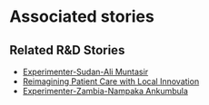 # Associated stories

<!-- !!DO NOT REMOVE!! start autogenerated hyperlinks -->
## Related R&D Stories
- [Experimenter-Sudan-Ali Muntasir](/stories/?doc=Experimenters_SDN)
- [Reimagining Patient Care with Local Innovation](/stories/?doc=Explorers_RWA)
- [Experimenter-Zambia-Nampaka Ankumbula](/stories/?doc=Experimenters_ZMB)
<!-- !!DO NOT REMOVE!! end autogenerated hyperlinks -->